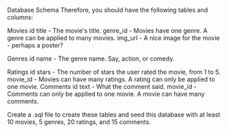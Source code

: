 Database Schema
Therefore, you should have the following tables and columns:

Movies
id
title - The movie's title.
genre_id - Movies have one genre. A genre can be applied to many movies.
img_url - A nice image for the movie - perhaps a poster?

Genres
id
name - The genre name. Say, action, or comedy.

Ratings
id
stars - The number of stars the user rated the movie, from 1 to 5.
movie_id - Movies can have many ratings. A rating can only be applied to one movie.
Comments
id
text - What the comment said.
movie_id - Comments can only be applied to one movie. A movie can have many comments.


Create a .sql file to create these tables and seed this database with at least 10 movies, 5 genres, 20 ratings, and 15 comments.
